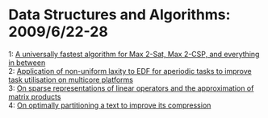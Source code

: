 # Data Structures and Algorithms: 2009/6/22-28  
1: [A universally fastest algorithm for Max 2-Sat, Max 2-CSP, and everything  in between](https://doi.org/10.48550/arXiv.0906.3527)  
2: [Application of non-uniform laxity to EDF for aperiodic tasks to improve  task utilisation on multicore platforms](https://doi.org/10.48550/arXiv.0906.3966)  
3: [On sparse representations of linear operators and the approximation of  matrix products](https://doi.org/10.48550/arXiv.0707.4448)  
4: [On optimally partitioning a text to improve its compression](https://doi.org/10.48550/arXiv.0906.4692)  